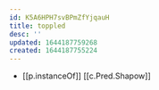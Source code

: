```yaml
---
id: K5A6HPH7svBPmZfYjqauH
title: toppled
desc: ''
updated: 1644187759268
created: 1644187755224
---
```


- [[p.instanceOf]] [[c.Pred.Shapow]]
